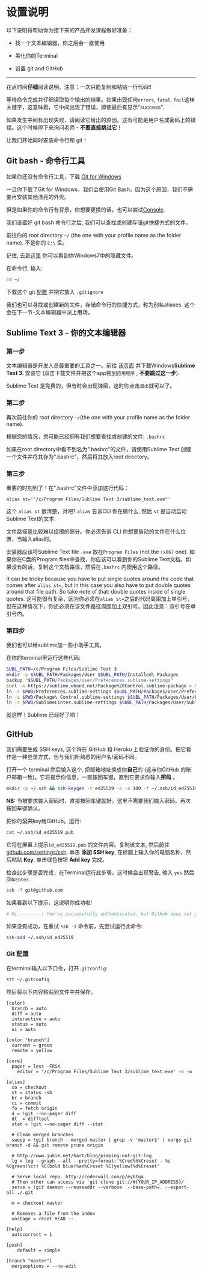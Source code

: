 # 设置说明

以下说明将帮助你为接下来的产品开发课程做好准备：

- 找一个文本编辑器，你之后会一直使用

- 美化你的Terminal

- 设置 git and GitHub

---

花点时间**仔细**阅读说明。注意：一次只能复制和粘贴一行代码!!

等待命令完成并仔细读取每个输出的结果。如果出现任何`errors`, `fatal`, `fail`这样关键字，这意味着，它中间出现了错误，即使最后有显示“success".


如果发生中间有出现失败，请阅读它给出的原因。这有可能是用户名或密码上的错误。这个时候停下来询问老师 - **不要直接跳过它**！


让我们开始同时安装命令行和 git！

## Git bash - 命令行工具

如果你还没有命令行工具，下载 [Git for Windows](http://git-scm.com/downloads) 

一旦你下载了Git for Windows，我们会使用Git Bash。因为这个原因，我们不需要再安装其他漂亮的外壳。

但是如果你的命令行有背景，你想要更换的话，也可以尝试[Console](http://sourceforge.net/projects/console/). 


我们设置好 git bash 命令行之后, 我们可以查找或创建存储git快捷方式的文件。

前往你的 root directory `~/` (the one with your profile name as the folder name). 不是你的 `C:\` 盘。 

记住, 去到[这里](http://www.bleepingcomputer.com/tutorials/show-hidden-files-in-windows-7/) 你可以看到你Windows7中的隐藏文件。

在命令行, 输入:
```bash
cd ~/
```

下载这个 git [配置](https://raw.githubusercontent.com/lewagon/dotfiles/master/gitconfig) 并把它放入 `.gitignore`

我们也可以寻找或创建新的文件，存储命令行的快捷方式，称为别名aliases. 这个会在下一节-文本编辑器中派上用场。




## Sublime Text 3 - 你的文本编辑器

### 第一步

文本编辑器是开发人员最重要的工具之一。前往 [该页面](http://www.sublimetext.com/3) 并下载Windows**Sublime Text 3**. 安装它 (双击下载文件并把这个app拖到`应用程序` , **不要跳过这一步**). 

Sublime Text 是免费的，但有时会出现弹窗，这时你点击`退出`就可以了。


### 第二步

再次前往你的 root directory `~/`(the one with your profile name as the folder name).

根据您的情况，您可能已经拥有我们想要查找或创建的文件: `.bashrc` 

如果在root directory中看不到名为".bashrc"的文件，请使用Sublime Text 创建一个文件并将其存为".bashrc"，然后将其放入root directory。

### 第三步

重要的时刻到了！在".bashrc"文件中添加这行代码：

```
alias st='"/c/Program Files/Sublime Text 3/sublime_text.exe"'
```

这个 `alias st` 很清楚，对吧? `alias` 告诉CLI 你在做什么, 然后 `st` 是自动启动Sublime Text的文本. 

文件路径是比较难以捉摸的部分。你必须告诉 CLI 你想要启动的文件在什么位置，当输入alias时。

安装器应该将Sublime Text file `.exe` 放在`Program Files` (not the `(x86)` one). 如果你在C盘的Program files中查找，你应该可以看到你的Sublime Text文档。如果没有的话，复制这个文档路径，然后在`.bashrc` 内使用这个路径。 

It can be tricky because you have to put single quotes around the code that comes after `alias st=`, but in this case you also have to put double quotes around that file path. So take note of that: double quotes inside of single quotes.
这可能很有复杂，因为你必须在`alias st=`之后的代码周围加上单引号，但在这种情况下，你还必须在该文件路径周围加上双引号。因此注意：双引号在单引号内。


### 第四步

我们也可以给sublime加一些小助手工具。

在你的terminal里运行这些代码:

```bash
SUBL_PATH=/c/Program Files/Sublime Text 3
mkdir -p $SUBL_PATH/Packages/User $SUBL_PATH/Installed\ Packages
backup "$SUBL_PATH/Packages/User/Preferences.sublime-settings"
curl -k https://sublime.wbond.net/Package%20Control.sublime-package > $SUBL_PATH/Installed\ Packages/Package\ Control.sublime-package
ln -s $PWD/Preferences.sublime-settings $SUBL_PATH/Packages/User/Preferences.sublime-settings
ln -s $PWD/Package\ Control.sublime-settings $SUBL_PATH/Packages/User/Package\ Control.sublime-settings
ln -s $PWD/SublimeLinter.sublime-settings $SUBL_PATH/Packages/User/SublimeLinter.sublime-settings
```



就这样！Sublime 已经好了哟！



## GitHub

我们需要生成 SSH keys, 这个将在 GitHub 和 Heroku 上验证你的身份。把它看作是一种登录方式，但与我们所熟悉的用户名/密码不同。

打开一个 terminal 然后输入这个, 把邮箱地址换成你**自己**的 (这与你GitHub 的账户邮箱一致)。它将提示你信息，一直按回车键，直到它要求你输入**密码** 。

```bash
mkdir -p ~/.ssh && ssh-keygen -t ed25519 -o -a 100 -f ~/.ssh/id_ed25519 -C "TYPE_YOUR_EMAIL@HERE.com"
```

**NB:** 当被要求输入密码时，直接按回车键就好。这里不需要我们输入密码。再次按回车键确认。

把你的**公共**key给GitHub。运行:

```bash
cat ~/.ssh/id_ed25519.pub
```

它将在屏幕上提示`id_ed25519.pub` 的文件内容。复制该文本, 然后前往  [github.com/settings/ssh](https://github.com/settings/ssh). 单击 **添加 SSH key**, 在标题上输入你的电脑名称，然后粘贴 **Key**. 单击绿色按钮 **Add key** 完成。

检查此步骤是否完成，在Terminal运行此步骤。这时候会出现警告, 输入 `yes` 然后`回车Enter`.

```bash
ssh -T git@github.com
```

如果看到以下提示，这说明你成功啦!

```bash
# Hi --------! You've successfully authenticated, but GitHub does not provide shell access
```

如果没有成功，在重试 `ssh -T` 命令前，先尝试运行此命令:

```bash
ssh-add ~/.ssh/id_ed25519
```

### Git 配置


在terminal输入以下口令，打开`.gitconfig`:
 
``` bash
stt ~/.gitconfig
```

然后将以下内容粘贴到文件中并保存。

```
[color]
  branch = auto
  diff = auto
  interactive = auto
  status = auto
  ui = auto

[color "branch"]
  current = green
  remote = yellow

[core]
  pager = less -FRSX
	editor = '/c/Program Files/Sublime Text 3/sublime_text.exe' -n -w

[alias]
  co = checkout
  st = status -sb
  br = branch
  ci = commit
  fo = fetch origin
  d = !git --no-pager diff
  dt  = difftool
  stat = !git --no-pager diff --stat

  # Clean merged branches
  sweep = !git branch --merged master | grep -v 'master$' | xargs git branch -d && git remote prune origin

  # http://www.jukie.net/bart/blog/pimping-out-git-log
  lg = log --graph --all --pretty=format:'%Cred%h%Creset - %s %Cgreen(%cr) %C(bold blue)%an%Creset %C(yellow)%d%Creset'

  # Serve local repo. http://coderwall.com/p/eybtga
  # Then other can access via `git clone git://#{YOUR_IP_ADDRESS}/
  serve = !git daemon --reuseaddr --verbose  --base-path=. --export-all ./.git

  m = checkout master

  # Removes a file from the index
  unstage = reset HEAD --

[help]
  autocorrect = 1

[push]
	default = simple

[branch "master"]
  mergeoptions = --no-edit
```
